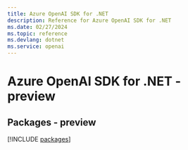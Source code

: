 ```yaml
---
title: Azure OpenAI SDK for .NET
description: Reference for Azure OpenAI SDK for .NET
ms.date: 02/27/2024
ms.topic: reference
ms.devlang: dotnet
ms.service: openai
---
```

# Azure OpenAI SDK for .NET - preview
## Packages - preview
[!INCLUDE [packages](openai-index.md)]